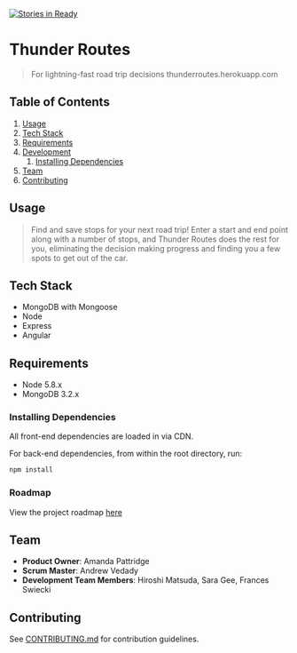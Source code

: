 [![Stories in Ready](https://badge.waffle.io/hrr15velociraptors/ZeusCrew.png?label=ready&title=Ready)](https://waffle.io/hrr15velociraptors/ZeusCrew)
# Thunder Routes

> For lightning-fast road trip decisions
> thunderroutes.herokuapp.com


## Table of Contents

1. [Usage](#Usage)
1. [Tech Stack](#tech-stack)
1. [Requirements](#requirements)
1. [Development](#development)
    1. [Installing Dependencies](#installing-dependencies)
1. [Team](#team)
1. [Contributing](#contributing)

## Usage

> Find and save stops for your next road trip!  Enter a start and end point along with a number of stops, and Thunder Routes does the rest for you, eliminating the decision making progress and finding you a few spots to get out of the car.

## Tech Stack
- MongoDB with Mongoose
- Node
- Express
- Angular

## Requirements

- Node 5.8.x
- MongoDB 3.2.x

### Installing Dependencies
All front-end dependencies are loaded in via CDN.

For back-end dependencies, from within the root directory, run:

```sh
npm install
```

### Roadmap

View the project roadmap [here](https://github.com/ZeusCrew/ZeusCrew/issues)

## Team

  - __Product Owner__: Amanda Pattridge
  - __Scrum Master__: Andrew Vedady
  - __Development Team Members__: Hiroshi Matsuda, Sara Gee, Frances Swiecki 

## Contributing

See [CONTRIBUTING.md](CONTRIBUTING.md) for contribution guidelines.
